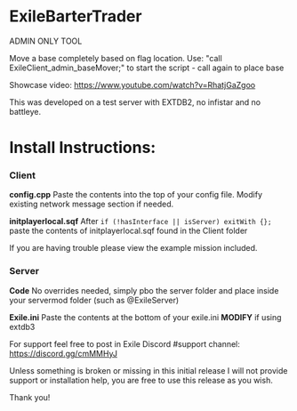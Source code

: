 # ExileBarterTrader
ADMIN ONLY TOOL

Move a base completely based on flag location. 
Use: "call ExileClient_admin_baseMover;" to start the script - call again to place base

Showcase video: https://www.youtube.com/watch?v=RhatjGaZgoo

This was developed on a test server with EXTDB2, no infistar and no battleye.


# Install Instructions:

### Client

**config.cpp**
Paste the contents into the top of your config file. Modify existing network message section if needed.

**initplayerlocal.sqf**
After `if (!hasInterface || isServer) exitWith {};` paste the contents of initplayerlocal.sqf found in the Client folder

If you are having trouble please view the example mission included.

### Server

**Code**
No overrides needed, simply pbo the server folder and place inside your servermod folder (such as @ExileServer)

**Exile.ini**
Paste the contents at the bottom of your exile.ini **MODIFY** if using extdb3

For support feel free to post in Exile Discord #support channel: https://discord.gg/cmMMHyJ

Unless something is broken or missing in this initial release I will not provide support or installation help, you are free to use this release as you wish.

Thank you!
